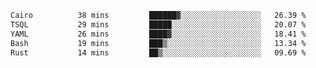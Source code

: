 <!--START_SECTION:waka-->

```txt
Cairo          38 mins         ██████▓░░░░░░░░░░░░░░░░░░   26.39 %
TSQL           29 mins         █████░░░░░░░░░░░░░░░░░░░░   20.07 %
YAML           26 mins         ████▓░░░░░░░░░░░░░░░░░░░░   18.41 %
Bash           19 mins         ███▒░░░░░░░░░░░░░░░░░░░░░   13.34 %
Rust           14 mins         ██▒░░░░░░░░░░░░░░░░░░░░░░   09.69 %
```

<!--END_SECTION:waka-->